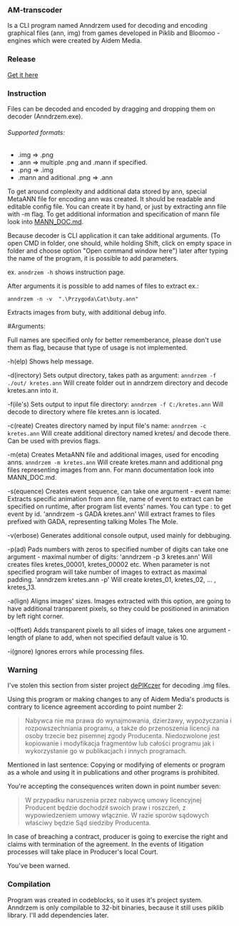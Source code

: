 ### AM-transcoder
Is a CLI program named Anndrzem used for decoding and encoding graphical files (ann, img) from games developed in Piklib and Bloomoo - engines which were created by Aidem Media.

### Release
[Get it here](https://github.com/mysliwy112/ANN-decoder/releases)

### Instruction
Files can be decoded and encoded by dragging and dropping them on decoder (Anndrzem.exe).

###### Supported formats:
* .img => .png
* .ann => multiple .png and .mann if specified.
* .png => .img
* .mann and aditional .png => .ann


To get around complexity and additional data stored by ann, special MetaANN file for encoding ann was created. It should be readable and editable config file. You can create it by hand, or just by extracting ann file with -m flag. To get additional information and specification of mann file look into [MANN_DOC.md](MANN_DOC.md).

Because decoder is CLI application it can take additional arguments.
(To open CMD in folder, one should, while holding Shift, click on empty space in folder and choose option "Open command window here") later after typing the name of the program, it is possible to add parameters.

ex. `anndrzem -h` shows instruction page.

After arguments it is possible to add names of files to extract ex.:

```anndrzem -n -v  ".\Przygoda\Cat\buty.ann"```

Extracts images from buty, with additional debug info.

#Arguments:

Full names are specified only for better rememberance, please don't use them as flag, because that type of usage is not implemented.

-h(elp) Shows help message.
	
-d(irectory) Sets output directory, takes path as argument:
`anndrzem -f ./out/ kretes.ann`
Will create folder out in anndrzem directory and decode kretes.ann into it.
	
-f(ile's) Sets output to input file directory:
`anndrzem -f C:/kretes.ann`
Will decode to directory where file kretes.ann is located.

-c(reate) Creates directory named by input file's name:
`anndrzem -c kretes.ann`
Will create additional directory named kretes/ and decode there. Can be used with previos flags.

-m(eta) Creates MetaANN file and additional images, used for encoding anns.
`anndrzem -m kretes.ann`
Will create kretes.mann and additional png files representing images from ann. For mann documentation look into MANN_DOC.md.

-s(equence) Creates event sequence, can take one argument - event name:
Extracts specific animation from ann file, name of event to extract can be specified on runtime, after program list events' names. You can type : to get event by id.
'anndrzem -s GADA kretes.ann'
Will extract frames to files prefixed with GADA, representing talking Moles The Mole.

-v(erbose) Generates additional console output, used mainly for debbuging.

-p(ad) Pads numbers with zeros to specified number of digits can take one argument - maximal number of digits:
'anndrzem -p 3 kretes.ann'
Will creates files kretes_00001, kretes_00002 etc. When parameter is not specified program will take number of images to extract as maximal padding.
'anndrzem kretes.ann -p'
Will create kretes_01, kretes_02, ... , kretes_13.

-a(lign) Aligns images' sizes.
Images extracted with this option, are going to have additional transparent pixels, so they could be positioned in animation by left right corner.

-o(ffset) Adds transparent pixels to all sides of image, takes one argument - length of plane to add, when not specified default value is 10.

-i(gnore) Ignores errors while processing files.

### Warning
I've stolen this section from sister project [dePIKczer](https://github.com/Dove6/dePIKczer/raw/master/Release/dePIKczer.exe) for decoding .img files. 

Using this program or making changes to any of Aidem Media's products is contrary to licence agreement according to point number 2:
>Nabywca nie ma prawa do wynajmowania, dzierżawy, wypożyczania i rozpowszechniania programu, a także do przenoszenia licencji na osoby trzecie bez pisemnej zgody Producenta. Niedozwolone jest kopiowanie i modyfikacja fragmentów lub całości programu jak i wykorzystanie go w publikacjach i innych programach.

Mentioned in last sentence:
Copying or modifying of elements or program as a whole and using it in publications and other programs is prohibited.

You're accepting the consequences writen down in point number seven:
>W przypadku naruszenia przez nabywcę umowy licencyjnej Producent będzie dochodził swoich praw i roszczeń, z wypowiedzeniem umowy włącznie. W razie sporów sądowych właściwy będzie Sąd siedziby Producenta.

In case of breaching a contract, producer is going to exercise the right and claims with termination of the agreement. In the events of 
litigation processes will take place in Producer's local Court.

You've been warned.


### Compilation
Program was created in codeblocks, so it uses it's project system.
Anndrzem is only compilable to 32-bit binaries, because it still uses piklib library.
I'll add dependencies later.
